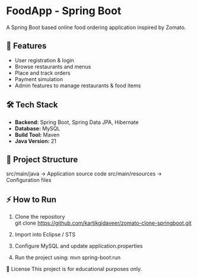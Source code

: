 # FoodApp - Spring Boot

A Spring Boot based online food ordering application inspired by Zomato.

## 🚀 Features
- User registration & login
- Browse restaurants and menus
- Place and track orders
- Payment simulation
- Admin features to manage restaurants & food items

## 🛠 Tech Stack
- **Backend:** Spring Boot, Spring Data JPA, Hibernate
- **Database:** MySQL
- **Build Tool:** Maven
- **Java Version:** 21

## 📂 Project Structure
src/main/java -> Application source code
src/main/resources -> Configuration files


## ⚡ How to Run
1. Clone the repository  
   git clone https://github.com/kartikgidaveer/zomato-clone-springboot.git
2. Import into Eclipse / STS

3. Configure MySQL and update application.properties

4. Run the project using:
     mvn spring-boot:run

   
📄 License
This project is for educational purposes only.
